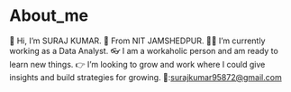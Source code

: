 # About_me
👋 Hi, I’m SURAJ KUMAR.
🏫 From NIT JAMSHEDPUR.
👷‍♂️ I’m currently working as a Data Analyst.
👓 I am a workaholic person and am ready to learn new things. 
👉 I’m looking to grow and work where I could give insights and build strategies for growing.
📩:surajkumar95872@gmail.com
